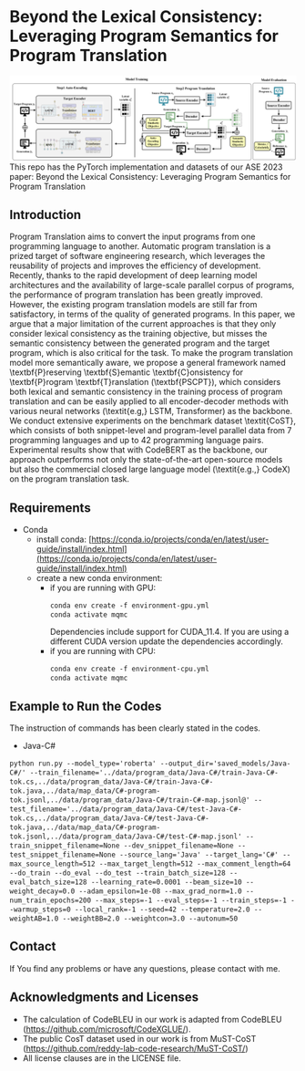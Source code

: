 # Beyond the Lexical Consistency: Leveraging Program Semantics for Program Translation
![backbone](backbone.png)
This repo has the PyTorch implementation and datasets of our ASE 2023 paper: Beyond the Lexical Consistency: Leveraging Program Semantics for Program Translation

## Introduction
Program Translation aims to convert the input programs from one programming language to another. Automatic program translation is a prized target of software engineering research, which leverages the reusability of projects and improves the efficiency of development. Recently, thanks to the rapid development of deep learning model architectures and the availability of large-scale parallel corpus of programs, the performance of program translation has been greatly improved. However, the existing program translation models are still far from satisfactory, in terms of the quality of generated programs. In this paper, we argue that a major limitation of the current approaches is that they only consider lexical consistency as the training objective, but misses the semantic consistency between the generated program and the target program, which is also critical for the task. To make the program translation model more semantically aware, we propose a general framework named \textbf{P}reserving \textbf{S}emantic \textbf{C}onsistency for \textbf{P}rogram \textbf{T}ranslation (\textbf{PSCPT}), which considers both lexical and semantic consistency in the training process of program translation and can be easily applied to all encoder-decoder methods with various neural networks (\textit{e.g,} LSTM, Transformer) as the backbone.
We conduct extensive experiments on the benchmark dataset \textit{CoST}, which consists of both snippet-level and program-level parallel data from 7 programming languages and up to 42 programming language pairs. 
Experimental results show that with CodeBERT as the backbone, our approach outperforms not only the state-of-the-art open-source models but also the commercial closed large language model (\textit{e.g.,} CodeX) on the program translation task.


## Requirements
* Conda
  * install conda: [https://conda.io/projects/conda/en/latest/user-guide/install/index.html](https://conda.io/projects/conda/en/latest/user-guide/install/index.html)
  * create a new conda environment:
      * if you are running with GPU: 
        ```
        conda env create -f environment-gpu.yml
        conda activate mqmc
        ```
        Dependencies include support for CUDA_11.4. If you are using a different CUDA version update the dependencies accordingly.
      * if you are running with CPU:   
        ```
        conda env create -f environment-cpu.yml
        conda activate mqmc
        ```

## Example to Run the Codes 
The instruction of commands has been clearly stated in the codes.

* Java-C#
```
python run.py --model_type='roberta' --output_dir='saved_models/Java-C#/' --train_filename='../data/program_data/Java-C#/train-Java-C#-tok.cs,../data/program_data/Java-C#/train-Java-C#-tok.java,../data/map_data/C#-program-tok.jsonl,../data/program_data/Java-C#/train-C#-map.jsonl@' --test_filename='../data/program_data/Java-C#/test-Java-C#-tok.cs,../data/program_data/Java-C#/test-Java-C#-tok.java,../data/map_data/C#-program-tok.jsonl,../data/program_data/Java-C#/test-C#-map.jsonl' --train_snippet_filename=None --dev_snippet_filename=None --test_snippet_filename=None --source_lang='Java' --target_lang='C#' --max_source_length=512 --max_target_length=512 --max_comment_length=64 --do_train --do_eval --do_test --train_batch_size=128 --eval_batch_size=128 --learning_rate=0.0001 --beam_size=10 --weight_decay=0.0 --adam_epsilon=1e-08 --max_grad_norm=1.0 --num_train_epochs=200 --max_steps=-1 --eval_steps=-1 --train_steps=-1 --warmup_steps=0 --local_rank=-1 --seed=42 --temperature=2.0 --weightAB=1.0 --weightBB=2.0 --weightcon=3.0 --autonum=50
```

## Contact
If You find any problems or have any questions, please contact with me.


## Acknowledgments and Licenses
* The calculation of CodeBLEU in our work is adapted from CodeBLEU (https://github.com/microsoft/CodeXGLUE/).
* The public CosT dataset used in our work is from MuST-CoST (https://github.com/reddy-lab-code-research/MuST-CoST/)
* All license clauses are in the LICENSE file.
